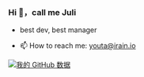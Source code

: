 ### Hi 👋，call me Juli


<!-- **youtaqiu/youta** is a ✨ _special_ ✨ repository because its `README.md` (this file) appears on your GitHub profile. -->

<!-- Here are some ideas to get you started: -->

- best dev, best manager

- 📫 How to reach me: youta@irain.io


[![我的 GitHub 数据](https://github-readme-stats.vercel.app/api?username=youtaqiu)]()

